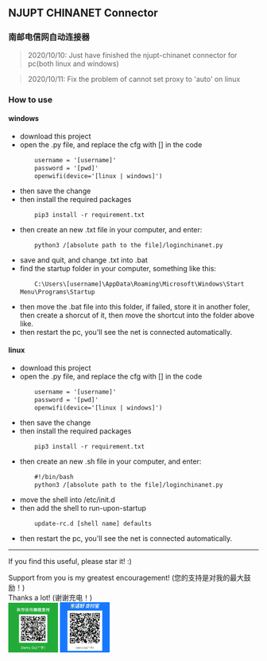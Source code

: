 ## NJUPT CHINANET Connector
### 南邮电信网自动连接器
> 2020/10/10: Just have finished the njupt-chinanet connector for pc(both linux and windows)

> 2020/10/11: Fix the problem of cannot set proxy to 'auto' on linux
### How to use
#### windows
- download this project
- open the .py file, and replace the cfg with [] in the code
    ```
        username = '[username]'
        password = '[pwd]'
        openwifi(device='[linux | windows]')
    ```
- then save the change
- then install the required packages
    ```
        pip3 install -r requirement.txt
    ```
- then create an new .txt file in your computer, and enter:
    ```
        python3 /[absolute path to the file]/loginchinanet.py
    ```
- save and quit, and change .txt into .bat
- find the startup folder in your computer, something like this:
    ```
        C:\Users\[username]\AppData\Roaming\Microsoft\Windows\Start Menu\Programs\Startup
    ```
- then move the .bat file into this folder, if failed, store it in another foler, then create a shorcut of it, then move the shortcut into the folder above like.
- then restart the pc, you'll see the net is connected automatically.

#### linux
- download this project
- open the .py file, and replace the cfg with [] in the code
    ```
        username = '[username]'
        password = '[pwd]'
        openwifi(device='[linux | windows]')
    ```
- then save the change
- then install the required packages
    ```
        pip3 install -r requirement.txt
    ```
- then create an new .sh file in your computer, and enter:
    ```
        #!/bin/bash
        python3 /[absolute path to the file]/loginchinanet.py
    ```
- move the shell into /etc/init.d
- then add the shell to run-upon-startup
    ```
        update-rc.d [shell name] defaults 
    ```
- then restart the pc, you'll see the net is connected automatically.

 ***
If you find this useful, please star it! :)

Support from you is my greatest encouragement! (您的支持是对我的最大鼓励！)       
Thanks a lot! (谢谢充电！)       
<img src="https://github.com/DenryDu/DenryDu.github.io/blob/master/image_upload/wechat_charge.png" width="100"  alt="wechat_pay"/>
<img src="https://github.com/DenryDu/DenryDu.github.io/blob/master/image_upload/alipay_charge.jpg" width="100"  alt="ali_pay"/><br/>

